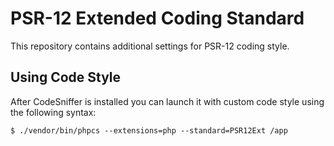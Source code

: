 PSR-12 Extended Coding Standard
===============================

This repository contains additional settings for PSR-12 coding style.


Using Code Style
----------------

After CodeSniffer is installed you can launch it with custom code style using the following syntax:

```
$ ./vendor/bin/phpcs --extensions=php --standard=PSR12Ext /app
```
